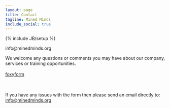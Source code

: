 ```yaml
---
layout: page
title: Contact
tagline: Mined Minds
include_social: true
---
```

{% include JB/setup %}

<section id="research" class="centered">
<p class="section-title"><span>info@minedminds.org</span></p>

We welcome any questions or comments you may have about our company, services or training opportunities.<br><br>
<a style="image" id="foxyform_embed_link_727238" href="http://www.foxyform.com/">foxyform</a>
<script type="text/javascript">
(function(d, t){
   var g = d.createElement(t),
       s = d.getElementsByTagName(t)[0];
   g.src = "http://www.foxyform.com/js.php?id=727238&sec_hash=0309a820318&width=350px";
   s.parentNode.insertBefore(g, s);
}(document, "script"));
</script>
<br><br>
If you have any issues with the form then please send an email directly to: <a href="mailto:info@minedminds.org">info@minedminds.org</a>

</section>
